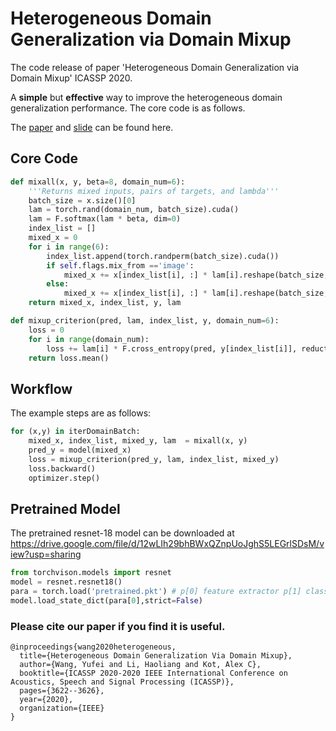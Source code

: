 # Heterogeneous Domain Generalization via Domain Mixup
The code release of paper 'Heterogeneous Domain Generalization via Domain Mixup' ICASSP 2020.

A **simple** but **effective** way to improve the heterogeneous domain generalization performance. The core code is as follows.

The [paper](https://github.com/wyf0912/Heterogeneous-Domain-Generalization-via-Domain-Mixup/blob/master/HETEROGENEOUS%20DOMAIN%20GENERALIZATION%20VIA%20DOMAIN%20MIXUP.pdf) and [slide](https://github.com/wyf0912/Heterogeneous-Domain-Generalization-via-Domain-Mixup/blob/master/ICASSP%20PRESENTATION.pdf) can be found here.

## Core Code
```python
def mixall(x, y, beta=8, domain_num=6):
    '''Returns mixed inputs, pairs of targets, and lambda'''
    batch_size = x.size()[0]
    lam = torch.rand(domain_num, batch_size).cuda()
    lam = F.softmax(lam * beta, dim=0)
    index_list = []
    mixed_x = 0
    for i in range(6):
        index_list.append(torch.randperm(batch_size).cuda())
        if self.flags.mix_from =='image':
            mixed_x += x[index_list[i], :] * lam[i].reshape(batch_size, 1, 1, 1)
        else:
            mixed_x += x[index_list[i], :] * lam[i].reshape(batch_size, 1)
    return mixed_x, index_list, y, lam

def mixup_criterion(pred, lam, index_list, y, domain_num=6):
    loss = 0
    for i in range(domain_num):
        loss += lam[i] * F.cross_entropy(pred, y[index_list[i]], reduction="none")
    return loss.mean()
```
## Workflow
The example steps are as follows:
```python
for (x,y) in iterDomainBatch:
    mixed_x, index_list, mixed_y, lam  = mixall(x, y)
    pred_y = model(mixed_x)
    loss = mixup_criterion(pred_y, lam, index_list, mixed_y)
    loss.backward()
    optimizer.step()
```

## Pretrained Model
The pretrained resnet-18 model can be downloaded at https://drive.google.com/file/d/12wLIh29bhBWxQZnpUoJghS5LEGrlSDsM/view?usp=sharing

```python
from torchvison.models import resnet
model = resnet.resnet18()
para = torch.load('pretrained.pkt') # p[0] feature extractor p[1] classifier
model.load_state_dict(para[0],strict=False)
```

### Please cite our paper if you find it is useful.

    @inproceedings{wang2020heterogeneous,
      title={Heterogeneous Domain Generalization Via Domain Mixup},
      author={Wang, Yufei and Li, Haoliang and Kot, Alex C},
      booktitle={ICASSP 2020-2020 IEEE International Conference on Acoustics, Speech and Signal Processing (ICASSP)},
      pages={3622--3626},
      year={2020},
      organization={IEEE}
    }
